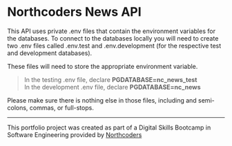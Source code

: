 # Northcoders News API

This API uses private .env files that contain the environment variables for the databases. To connect to the databases locally you will need to create two .env files called .env.test and .env.development (for the respective test and development databases).

These files will need to store the appropriate environment variable. 
> In the testing .env file, declare **PGDATABASE=nc_news_test** \
> In the development .env file, declare **PGDATABASE=nc_news**

Please make sure there is nothing else in those files, including and semi-colons, commas, or full-stops. 

--- 

This portfolio project was created as part of a Digital Skills Bootcamp in Software Engineering provided by [Northcoders](https://northcoders.com/)
